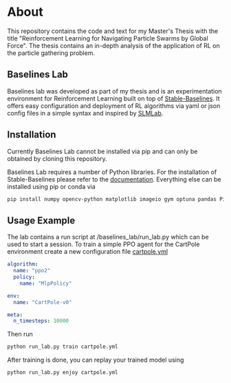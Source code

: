 # About
This repository contains the code and text for my Master's Thesis with the title "Reinforcement Learning for Navigating Particle Swarms by Global Force". 
The thesis contains an in-depth analysis of the application of RL on the particle gathering problem.

## Baselines Lab
Baselines lab was developed as part of my thesis and is an experimentation environment for Reinforcement Learning built on top of [Stable-Baselines](https://github.com/hill-a/stable-baselines).
It offers easy configuration and deployment of RL algorithms via yaml or json config files in a simple syntax and inspired by [SLMLab](https://github.com/kengz/SLM-Lab).

## Installation
Currently Baselines Lab cannot be installed via pip and can only be obtained by cloning this repository.

Baselines Lab requires a number of Python libraries. For the installation of Stable-Baselines please refer to the [documentation](https://stable-baselines.readthedocs.io/en/master/guide/install.html).
Everything else can be installed using pip or conda via

```bash
pip install numpy opencv-python matplotlib imageio gym optuna pandas Pillow PyYAML
```

## Usage Example
The lab contains a run script at /baselines_lab/run_lab.py which can be used to start a session.
To train a simple PPO agent for the CartPole environment create a new configuration file [cartpole.yml](/config/examples/cartpole.yml)

```yaml
algorithm:
  name: "ppo2"
  policy:
    name: "MlpPolicy"

env:
  name: "CartPole-v0"

meta:
  n_timesteps: 10000
```

Then run 

```bash
python run_lab.py train cartpole.yml
```

After training is done, you can replay your trained model using

```bash
python run_lab.py enjoy cartpole.yml
```


